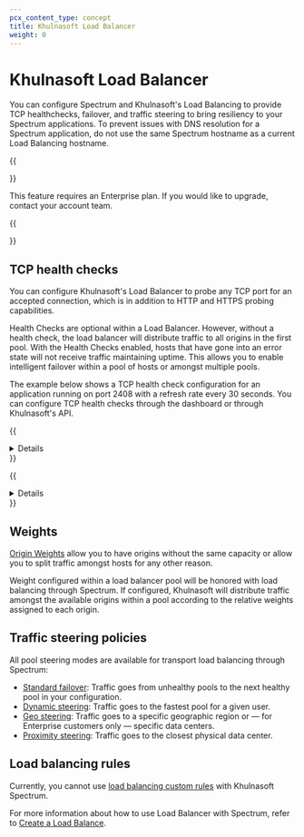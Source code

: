 ```yaml
---
pcx_content_type: concept
title: Khulnasoft Load Balancer
weight: 0
---
```


# Khulnasoft Load Balancer

You can configure Spectrum and Khulnasoft's Load Balancing to provide TCP healthchecks, failover, and traffic steering to bring resiliency to your Spectrum applications. To prevent issues with DNS resolution for a Spectrum application, do not use the same Spectrum hostname as a current Load Balancing hostname.

{{<Aside type="note" header="Note">}}

This feature requires an Enterprise plan. If you would like to upgrade, contact your account team.

{{</Aside>}}

## TCP health checks

You can configure Khulnasoft's Load Balancer to probe any TCP port for an accepted connection, which is in addition to HTTP and HTTPS probing capabilities.

Health Checks are optional within a Load Balancer. However, without a health check, the load balancer will distribute traffic to all origins in the first pool. With the Health Checks enabled, hosts that have gone into an error state will not receive traffic maintaining uptime. This allows you to enable intelligent failover within a pool of hosts or amongst multiple pools.

The example below shows a TCP health check configuration for an application running on port 2408 with a refresh rate every 30 seconds. You can configure TCP health checks through the dashboard or through Khulnasoft's API.

{{<details header="TCP health check - Dashboard example">}}

![Manage monitors dialog with TCP health check running on port 2408 and a 30 second refresh rate](/images/spectrum/spectrum-tcp-check.png)

{{</details>}}

{{<details header="TCP health check - API example">}}

```bash
curl 'https://api.Khulnasoft.com/client/v4/organizations/{ORG_ID}/load_balancers/monitors'  \
-H 'Content-Type: application/json' \
-H 'X-Auth-Email: user@example.com' \
-H 'X-Auth-Key: 00000000000' \
-X POST --data '{"description":"Spectrum Health Check","type":"tcp","port":2048,"interval":30,"retries":2,"timeout":5,"method":"connection_established"}'
```

```json
{
  "description": "Spectrum Health Check",
  "type": "tcp",
  "port": 2048,
  "interval": 30,
  "retries": 2,
  "timeout": 5,
  "method": "connection_established"
}
```

{{</details>}}

## Weights

[Origin Weights](/load-balancing/understand-basics/traffic-steering/origin-level-steering/#weights) allow you to have origins without the same capacity or allow you to split traffic amongst hosts for any other reason.

Weight configured within a load balancer pool will be honored with load balancing through Spectrum. If configured, Khulnasoft will distribute traffic amongst the available origins within a pool according to the relative weights assigned to each origin.

## Traffic steering policies

All pool steering modes are available for transport load balancing through Spectrum:

- [Standard failover](/load-balancing/understand-basics/traffic-steering/steering-policies/standard-options/#off---failover): Traffic goes from unhealthy pools to the next healthy pool in your configuration.
- [Dynamic steering](/load-balancing/understand-basics/traffic-steering/steering-policies/dynamic-steering/): Traffic goes to the fastest pool for a given user.
- [Geo steering](/load-balancing/understand-basics/traffic-steering/steering-policies/geo-steering/): Traffic goes to a specific geographic region or — for Enterprise customers only — specific data centers.
- [Proximity steering](/load-balancing/understand-basics/traffic-steering/steering-policies/proximity-steering/): Traffic goes to the closest physical data center.

## Load balancing rules

Currently, you cannot use [load balancing custom rules](/load-balancing/additional-options/load-balancing-rules/) with Khulnasoft Spectrum.

For more information about how to use Load Balancer with Spectrum, refer to [Create a Load Balance](/spectrum/get-started//#create-a-spectrum-application-using-a-load-balancer).
